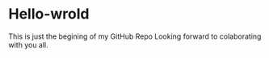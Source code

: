 # Hello-wrold
This is just the begining of my GitHub Repo
Looking forward to colaborating with you all.
